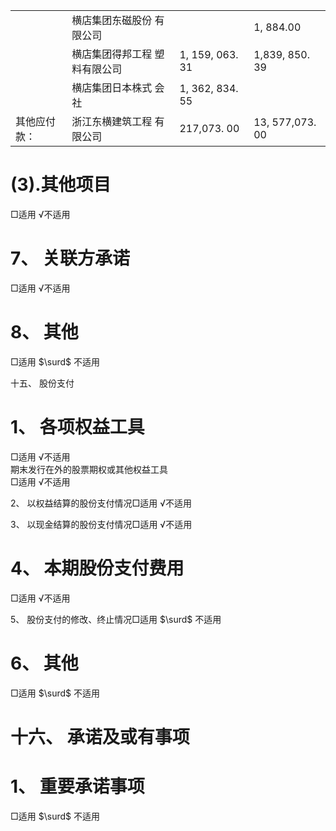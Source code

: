 <html><body><table><tr><td></td><td>横店集团东磁股份 有限公司</td><td></td><td>1, 884.00</td></tr><tr><td></td><td>横店集团得邦工程 塑料有限公司</td><td>1, 159, 063. 31</td><td>1,839, 850. 39</td></tr><tr><td></td><td>横店集团日本株式 会社</td><td>1, 362, 834. 55</td><td></td></tr><tr><td>其他应付款：</td><td>浙江东横建筑工程 有限公司</td><td>217,073. 00</td><td>13, 577,073. 00</td></tr></table></body></html>  

# (3).其他项目  

□适用 √不适用  

# 7、 关联方承诺  

□适用 √不适用  

# 8、 其他  

□适用 $\surd$ 不适用  

十五、 股份支付  

# 1、 各项权益工具  

□适用 √不适用  
期末发行在外的股票期权或其他权益工具  
□适用 √不适用  

2、 以权益结算的股份支付情况□适用 √不适用  

3、 以现金结算的股份支付情况□适用 √不适用  

# 4、 本期股份支付费用  

□适用 √不适用  

5、 股份支付的修改、终止情况□适用 $\surd$ 不适用  

# 6、 其他  

□适用 $\surd$ 不适用  

# 十六、 承诺及或有事项  

# 1、 重要承诺事项  

□适用 $\surd$ 不适用  